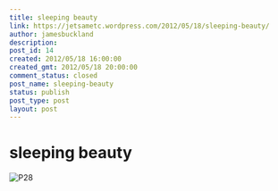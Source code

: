 ```yaml
---
title: sleeping beauty
link: https://jetsametc.wordpress.com/2012/05/18/sleeping-beauty/
author: jamesbuckland
description: 
post_id: 14
created: 2012/05/18 16:00:00
created_gmt: 2012/05/18 20:00:00
comment_status: closed
post_name: sleeping-beauty
status: publish
post_type: post
layout: post
---
```


# sleeping beauty

![P28](http://jetsametc.files.wordpress.com/2012/05/p28-scaled10001.jpg?w=300)